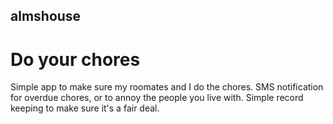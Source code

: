 ## almshouse
# Do your chores

Simple app to make sure my roomates and I do the chores. SMS notification for overdue chores, or to annoy
the people you live with. Simple record keeping to make sure it's a fair deal.